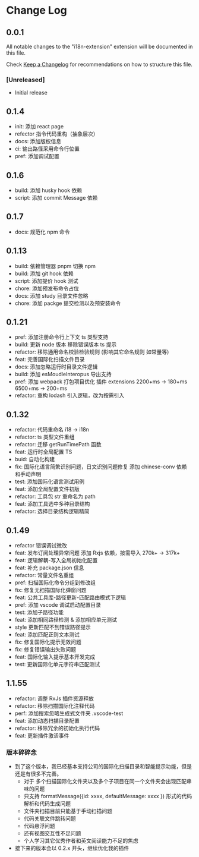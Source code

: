 # Change Log

## 0.0.1

All notable changes to the "i18n-extension" extension will be documented in this file.

Check [Keep a Changelog](http://keepachangelog.com/) for recommendations on how to structure this file.

### [Unreleased]

- Initial release

## 0.1.4

- init: 添加 react page
- refector 指令代码重构（抽象层次）
- docs: 添加版权信息
- ci: 输出路径采用命令行位置
- pref: 添加调试配置

## 0.1.6

- build: 添加 husky hook 依赖
- script: 添加 commit Message 依赖

## 0.1.7

- docs: 规范化 npm 命令

## 0.1.13
- build: 依赖管理器 pnpm 切换 npm
- build: 添加 git hook 依赖
- script: 添加提价 hook 测试
- chore: 添加预发布命令占位
- docs: 添加 study 目录文件忽略
- chore: 添加 packge 提交检测以及预安装命令

## 0.1.21
- pref: 添加注册命令行上下文 ts 类型支持
- build: 更新 node 版本 移除错误版本 ts 提示
- refactor: 移除通用命名校验检验规则 (影响其它命名规则 如常量等)
- feat: 完善国际化扫描文件目录
- docs: 添加忽略运行时目录文件逻辑
- build: 添加 esMoudleInteropus 导出支持
- pref: 添加 webpack 打包项目优化 插件 extensions 2200+ms -> 180+ms 6500+ms -> 200+ms
- refactor: 重构 lodash 引入逻辑，改为按需引入

## 0.1.32
- refactor: 代码重命名 i18 -> i18n
- refactor: ts 类型文件重组
- refactor: 迁移 getRunTimePath 函数
- feat: 运行时全局配置 TS
- buid: 自动化构建
- fix: 国际化语言简繁识别问题，日文识别问题修复 添加 chinese-conv 依赖 和手动声明
- test: 添加国际化语言测试用例
- feat: 添加全局配置文件初版
- refactor: 工具包 str 重命名为 path
- feat: 添加工具选中多种目录结构
- refactor: 选择目录结构逻辑精简

## 0.1.49
- refactor 错误调试微改
- feat: 发布订阅处理异常问题 添加 Rxjs 依赖，按需导入 270k+ -> 317k+
- feat: 逻辑解耦-写入全局初始化配置
- feat: 补充 package.json 信息
- refactor: 常量文件名重组
- pref: 扫描国际化命令分组到修改组
- fix: 修复无扫描国际化弹窗问题
- feat: 公共工具库-路径更新-匹配路由模式下逻辑
- pref: 添加 vscode 调试启动配置目录
- test: 添加子路径功能
- feat:  添加相同路径检测 & 添加相应单元测试
- style 更新匹配不到错误路径提示
- feat: 添加匹配正则文本测试
- fix: 修复国际化提示无效问题
- fix: 修复错误输出失败问题
- feat: 国际化输入提示基本开发完成
- test: 更新国际化单元字符串匹配测试

## 1.1.55
- refactor: 调整 RxJs 插件资源释放
- refactor: 移除扫描国际化注释代码
- perf: 添加搜索忽略生成式文件夹 .vscode-test
- feat: 添加动态扫描目录配置
- refactor: 移除冗余的初始化执行代码
- feat: 更新插件激活事件
### 版本碎碎念
- 到了这个版本，我已经基本支持公司的国际化扫描目录和智能提示功能，但是还是有很多不完善。
  - 对于 多个扫描国际化文件夹以及多个子项目在同一个文件夹会出现匹配串味的问题
  - 只支持 formatMessage({id: xxxx, defaultMessage: xxxx }) 形式的代码解析和代码生成问题
  - 文件夹扫描目前只能基于手动扫描问题
  - 代码关联文件跳转问题
  - 代码悬浮问题
  - 还有视图交互性不足问题
  - 个人学习其它优秀作者和英文阅读能力不足的焦虑
- 接下来的版本会以 0.2.x 开头，继续优化我的插件